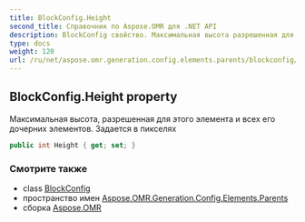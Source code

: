 ```yaml
---
title: BlockConfig.Height
second_title: Справочник по Aspose.OMR для .NET API
description: BlockConfig свойство. Максимальная высота разрешенная для этого элемента и всех его дочерних элементов. Задается в пикселях
type: docs
weight: 120
url: /ru/net/aspose.omr.generation.config.elements.parents/blockconfig/height/
---
```

## BlockConfig.Height property

Максимальная высота, разрешенная для этого элемента и всех его дочерних элементов. Задается в пикселях

```csharp
public int Height { get; set; }
```

### Смотрите также

* class [BlockConfig](../)
* пространство имен [Aspose.OMR.Generation.Config.Elements.Parents](../../blockconfig/)
* сборка [Aspose.OMR](../../../)


